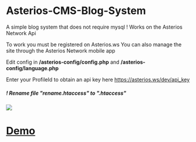 # Asterios-CMS-Blog-System
A simple blog system that does not require mysql ! Works on the Asterios Network Api

To work you must be registered on Asterios.ws
You can also manage the site through the Asterios Network mobile app

Edit config in <strong>/asterios-config/config.php</strong> and <strong>/asterios-config/language.php</strong> 

Enter your ProfileId 
to obtain an api key here https://asterios.ws/dev/api_key
<h5>! Rename file "rename.htaccess" to ".htaccess"</h5>

<img src="https://vpn-photo.server-russia.asterios.ws/?img=https://asterios.ws/post/asterios_7g21e2g64c.jpg">

# <a href="http://v2.msnkt.tk"/> <strong> Demo </strong> </a>
